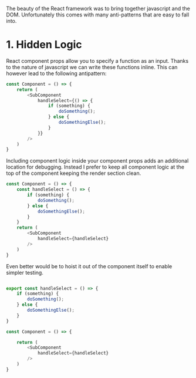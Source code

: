 The beauty of the React framework was to bring together javascript and the DOM. Unfortunately this comes with many anti-patterns that are easy to fall into.


# 1. Hidden Logic

React component props allow you to specify a function as an input. Thanks to the nature of javascript we can write these functions inline. This can however lead to the following antipattern:
``` js
const Component = () => {
    return (
        <SubComponent
            handleSelect={() => {
                if (something) {
                    doSomething();
                } else {
                    doSomethingElse();
                }
            }}
        />
    )
}
```
Including component logic inside your component props adds an additional location for debugging. Instead I prefer to keep all component logic at the top of the component keeping the render section clean.

``` js
const Component = () => {
    const handleSelect = () => {
        if (something) {
            doSomething();
        } else {
            doSomethingElse();
        }
    }
    return (
        <SubComponent
            handleSelect={handleSelect}
        />
    )
}
```

Even better would be to hoist it out of the component itself to enable simpler testing.

``` js

export const handleSelect = () => {
    if (something) {
        doSomething();
    } else {
        doSomethingElse();
    }
}

const Component = () => {

    return (
        <SubComponent
            handleSelect={handleSelect}
        />
    )
}
```